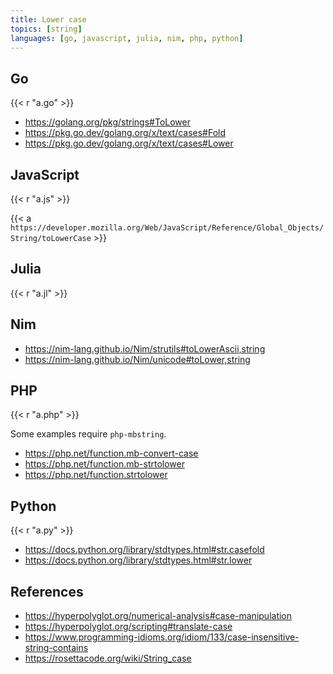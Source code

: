 ```yaml
---
title: Lower case
topics: [string]
languages: [go, javascript, julia, nim, php, python]
---
```


## Go

{{< r "a.go" >}}

- <https://golang.org/pkg/strings#ToLower>
- <https://pkg.go.dev/golang.org/x/text/cases#Fold>
- <https://pkg.go.dev/golang.org/x/text/cases#Lower>

## JavaScript

{{< r "a.js" >}}

{{< a `https://developer.mozilla.org/Web/JavaScript/Reference/Global_Objects/
String/toLowerCase` >}}

## Julia

{{< r "a.jl" >}}

## Nim

- <https://nim-lang.github.io/Nim/strutils#toLowerAscii,string>
- <https://nim-lang.github.io/Nim/unicode#toLower,string>

## PHP

{{< r "a.php" >}}

Some examples require `php-mbstring`.

- <https://php.net/function.mb-convert-case>
- <https://php.net/function.mb-strtolower>
- <https://php.net/function.strtolower>

## Python

{{< r "a.py" >}}

- <https://docs.python.org/library/stdtypes.html#str.casefold>
- <https://docs.python.org/library/stdtypes.html#str.lower>

## References

- <https://hyperpolyglot.org/numerical-analysis#case-manipulation>
- <https://hyperpolyglot.org/scripting#translate-case>
- <https://www.programming-idioms.org/idiom/133/case-insensitive-string-contains>
- <https://rosettacode.org/wiki/String_case>
